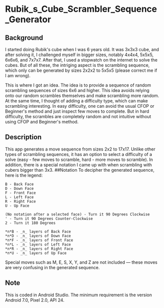 # Rubik_s_Cube_Scrambler_Sequence_Generator
## Background
I started doing Rubik's cube when I was 6 years old. It was 3x3x3 cube, and after solving it, I challenged myself in bigger sizes, notably 4x4x4, 5x5x5, 6x6x6, and 7x7x7. After that, I used a stopwatch on the internet to solve the cubes. But of all these, the intriging aspect is the scrambling sequence, which only can be generated by sizes 2x2x2 to 5x5x5 (please correct me if I am wrong).

This is where I got an idea. The idea is to provide a sequence of random scrambling sequences of sizes 6x6 and higher. This idea avoids relying onto our random scrambles themselves and make scrambling more random. At the same time, I thought of adding a difficulty type, which can make scrambling interesting. In easy difficulty, one can avoid the usual CFOP or Beginner's method and just inspect few moves to complete. But in hard difficulty, the scrambles are completely random and not intuitive without using CFOP and Beginner's method.
## Description
This app generates a move sequence from sizes 2x2 to 17x17. Unlike other types of scrambling sequences, it has an option to select a difficulty of a solve (easy - few moves to scramble, hard - more moves to scramble). In addition, there is a special notation I came up with when scrambling with cubers bigger than 3x3.
##Notation
To decipher the generated sequence, here is the legend:
```
B - Back Face
D - Down Face
F - Front Face
L - Left Face
R - Right Face
U - Up Face

(No notation after a selected face) - Turn it 90 Degrees Clockwise
' - Turn it 90 Degrees Counter-Clockwise
2 - Turn it 180 Degrees

*n*B - _n_ layers of Back Face
*n*D - _n_ layers of Down Face
*n*F - _n_ layers of Front Face
*n*L - _n_ layers of Left Face
*n*R - _n_ layers of Right Face
*n*U - _n_ layers of Up Face
```
Special moves such as M, E, S, X, Y, and Z are not included — these moves are very confusing in the generated sequence.
## Note
This is coded in Android Studio. The minimum requirement is the version Android 7.0, Pixel 2.0, API 24.
